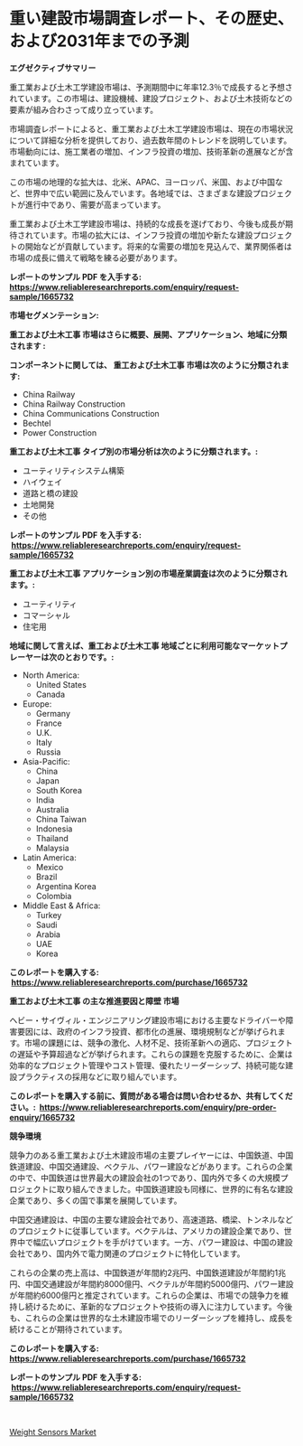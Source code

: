 <p><h1>重い建設市場調査レポート、その歴史、および2031年までの予測</h1></p><p><strong>エグゼクティブサマリー</strong></p>
<p><p>重工業および土木工学建設市場は、予測期間中に年率12.3％で成長すると予想されています。この市場は、建設機械、建設プロジェクト、および土木技術などの要素が組み合わさって成り立っています。</p><p>市場調査レポートによると、重工業および土木工学建設市場は、現在の市場状況について詳細な分析を提供しており、過去数年間のトレンドを説明しています。市場動向には、施工業者の増加、インフラ投資の増加、技術革新の進展などが含まれています。</p><p>この市場の地理的な拡大は、北米、APAC、ヨーロッパ、米国、および中国など、世界中で広い範囲に及んでいます。各地域では、さまざまな建設プロジェクトが進行中であり、需要が高まっています。</p><p>重工業および土木工学建設市場は、持続的な成長を遂げており、今後も成長が期待されています。市場の拡大には、インフラ投資の増加や新たな建設プロジェクトの開始などが貢献しています。将来的な需要の増加を見込んで、業界関係者は市場の成長に備えて戦略を練る必要があります。</p></p>
<p><strong>レポートのサンプル PDF を入手する: <a href="https://www.reliableresearchreports.com/enquiry/request-sample/1665732">https://www.reliableresearchreports.com/enquiry/request-sample/1665732</a></strong></p>
<p><strong>市場セグメンテーション:</strong></p>
<p><strong> 重工および土木工事 市場はさらに概要、展開、アプリケーション、地域に分類されます :</strong></p>
<p><strong>コンポーネントに関しては、 重工および土木工事 市場は次のように分類されます: &nbsp;</strong></p>
<p><ul><li>China Railway</li><li>China Railway Construction</li><li>China Communications Construction</li><li>Bechtel</li><li>Power Construction</li></ul></p>
<p><strong> 重工および土木工事 タイプ別の市場分析は次のように分類されます。:</strong></p>
<p><ul><li>ユーティリティシステム構築</li><li>ハイウェイ</li><li>道路と橋の建設</li><li>土地開発</li><li>その他</li></ul></p>
<p><strong>レポートのサンプル PDF を入手する: &nbsp;<a href="https://www.reliableresearchreports.com/enquiry/request-sample/1665732">https://www.reliableresearchreports.com/enquiry/request-sample/1665732</a></strong></p>
<p><strong> 重工および土木工事 アプリケーション別の市場産業調査は次のように分類されます。:</strong></p>
<p><ul><li>ユーティリティ</li><li>コマーシャル</li><li>住宅用</li></ul></p>
<p><strong>地域に関して言えば、重工および土木工事 地域ごとに利用可能なマーケットプレーヤーは次のとおりです。:</strong></p>
<p><ul>
    <li>
        North America:
        <ul>
            <li>United States</li>
            <li>Canada</li>
        </ul>
    </li>
    <li>
        Europe:
        <ul>
            <li>Germany</li>
            <li>France</li>
            <li>U.K.</li>
            <li>Italy</li>
            <li>Russia</li>
        </ul>
    </li>
    <li>
        Asia-Pacific:
        <ul>
            <li>China</li>
            <li>Japan</li>
            <li>South Korea</li>
            <li>India</li>
            <li>Australia</li>
            <li>China Taiwan</li>
            <li>Indonesia</li>
            <li>Thailand</li>
            <li>Malaysia</li>
        </ul>
    </li>
    <li>
        Latin America:
        <ul>
            <li>Mexico</li>
            <li>Brazil</li>
            <li>Argentina Korea</li>
            <li>Colombia</li>
        </ul>
    </li>
    <li>
        Middle East & Africa:
        <ul>
            <li>Turkey</li>
            <li>Saudi</li>
            <li>Arabia</li>
            <li>UAE</li>
            <li>Korea</li>
        </ul>
    </li>
    </ul></p>
<p><strong>このレポートを購入する: &nbsp;<a href="https://www.reliableresearchreports.com/purchase/1665732">https://www.reliableresearchreports.com/purchase/1665732</a></strong></p>
<p><strong>重工および土木工事 の主な推進要因と障壁 市場</strong></p>
<p><p>ヘビー・サイヴィル・エンジニアリング建設市場における主要なドライバーや障害要因には、政府のインフラ投資、都市化の進展、環境規制などが挙げられます。市場の課題には、競争の激化、人材不足、技術革新への適応、プロジェクトの遅延や予算超過などが挙げられます。これらの課題を克服するために、企業は効率的なプロジェクト管理やコスト管理、優れたリーダーシップ、持続可能な建設プラクティスの採用などに取り組んでいます。</p></p>
<p><strong>このレポートを購入する前に、質問がある場合は問い合わせるか、共有してください。:&nbsp; <a href="https://www.reliableresearchreports.com/enquiry/pre-order-enquiry/1665732">https://www.reliableresearchreports.com/enquiry/pre-order-enquiry/1665732</a></strong></p>
<p><strong>競争環境</strong></p>
<p><p>競争力のある重工業および土木建設市場の主要プレイヤーには、中国鉄道、中国鉄道建設、中国交通建設、ベクテル、パワー建設などがあります。これらの企業の中で、中国鉄道は世界最大の建設会社の1つであり、国内外で多くの大規模プロジェクトに取り組んできました。中国鉄道建設も同様に、世界的に有名な建設企業であり、多くの国で事業を展開しています。</p><p>中国交通建設は、中国の主要な建設会社であり、高速道路、橋梁、トンネルなどのプロジェクトに従事しています。ベクテルは、アメリカの建設企業であり、世界中で幅広いプロジェクトを手がけています。一方、パワー建設は、中国の建設会社であり、国内外で電力関連のプロジェクトに特化しています。</p><p>これらの企業の売上高は、中国鉄道が年間約2兆円、中国鉄道建設が年間約1兆円、中国交通建設が年間約8000億円、ベクテルが年間約5000億円、パワー建設が年間約6000億円と推定されています。これらの企業は、市場での競争力を維持し続けるために、革新的なプロジェクトや技術の導入に注力しています。今後も、これらの企業は世界的な土木建設市場でのリーダーシップを維持し、成長を続けることが期待されています。</p></p>
<p><strong>このレポートを購入する: &nbsp; <a href="https://www.reliableresearchreports.com/purchase/1665732">https://www.reliableresearchreports.com/purchase/1665732</a></strong></p>
<p><strong>レポートのサンプル PDF を入手する: &nbsp;<a href="https://www.reliableresearchreports.com/enquiry/request-sample/1665732">https://www.reliableresearchreports.com/enquiry/request-sample/1665732</a></strong><strong></strong></p>
<p>&nbsp;</p>
<p><p><a href="https://github.com/AKSHATREPORTPRIME/Market-Research-Report-List-4/blob/main/weight-sensors-market.md">Weight Sensors Market</a></p></p>
